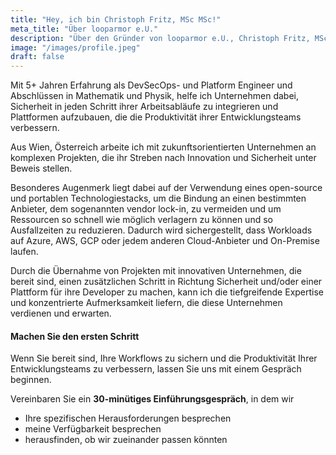 ```yaml
---
title: "Hey, ich bin Christoph Fritz, MSc MSc!"
meta_title: "Über looparmor e.U."
description: "Über den Gründer von looparmor e.U., Christoph Fritz, MSc MSc"
image: "/images/profile.jpeg"
draft: false
---
```


Mit 5+ Jahren Erfahrung als DevSecOps- und Platform Engineer und Abschlüssen in Mathematik und Physik, helfe ich Unternehmen dabei, Sicherheit in jeden Schritt ihrer Arbeitsabläufe zu integrieren und Plattformen aufzubauen, die die Produktivität ihrer Entwicklungsteams verbessern.

Aus Wien, Österreich arbeite ich mit zukunftsorientierten Unternehmen an komplexen Projekten, die ihr Streben nach Innovation und Sicherheit unter Beweis stellen.

Besonderes Augenmerk liegt dabei auf der Verwendung eines open-source und portablen Technologiestacks, um die Bindung an einen bestimmten Anbieter, dem sogenannten vendor lock-in, zu vermeiden und um Ressourcen so schnell wie möglich verlagern zu können und so Ausfallzeiten zu reduzieren. Dadurch wird sichergestellt, dass Workloads auf Azure, AWS, GCP oder jedem anderen Cloud-Anbieter und On-Premise laufen.

Durch die Übernahme von Projekten mit innovativen Unternehmen, die bereit sind, einen zusätzlichen Schritt in Richtung Sicherheit und/oder einer Plattform für ihre Developer zu machen, kann ich die tiefgreifende Expertise und konzentrierte Aufmerksamkeit liefern, die diese Unternehmen verdienen und erwarten.

#### Machen Sie den ersten Schritt

Wenn Sie bereit sind, Ihre Workflows zu sichern und die Produktivität Ihrer Entwicklungsteams zu verbessern, lassen Sie uns mit einem Gespräch beginnen.

Vereinbaren Sie ein **30-minütiges Einführungsgespräch**, in dem wir

- Ihre spezifischen Herausforderungen besprechen
- meine Verfügbarkeit besprechen
- herausfinden, ob wir zueinander passen könnten